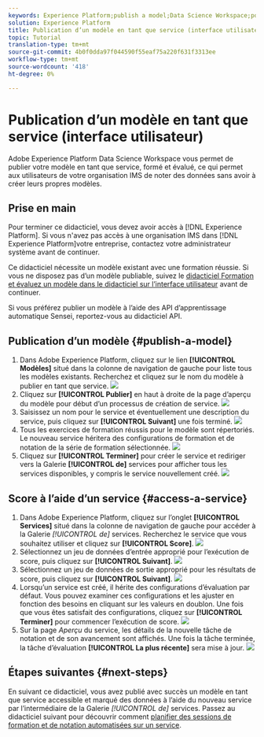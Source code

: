 ```yaml
---
keywords: Experience Platform;publish a model;Data Science Workspace;popular topics
solution: Experience Platform
title: Publication d’un modèle en tant que service (interface utilisateur)
topic: Tutorial
translation-type: tm+mt
source-git-commit: 4b0f0dda97f044590f55eaf75a220f631f3313ee
workflow-type: tm+mt
source-wordcount: '418'
ht-degree: 0%

---
```



# Publication d’un modèle en tant que service (interface utilisateur)

Adobe Experience Platform Data Science Workspace vous permet de publier votre modèle en tant que service, formé et évalué, ce qui permet aux utilisateurs de votre organisation IMS de noter des données sans avoir à créer leurs propres modèles.

## Prise en main

Pour terminer ce didacticiel, vous devez avoir accès à [!DNL Experience Platform]. Si vous n&#39;avez pas accès à une organisation IMS dans [!DNL Experience Platform]votre entreprise, contactez votre administrateur système avant de continuer.

Ce didacticiel nécessite un modèle existant avec une formation réussie. Si vous ne disposez pas d’un modèle publiable, suivez le [didacticiel Formation et évaluez un modèle dans le didacticiel sur l’interface utilisateur](./train-evaluate-model-ui.md) avant de continuer.

Si vous préférez publier un modèle à l’aide des API d’apprentissage automatique Sensei, reportez-vous au didacticiel [](./publish-model-service-api.md)API.

## Publication d’un modèle {#publish-a-model}

1. Dans Adobe Experience Platform, cliquez sur le lien **[!UICONTROL Modèles]** situé dans la colonne de navigation de gauche pour liste tous les modèles existants. Recherchez et cliquez sur le nom du modèle à publier en tant que service.
   ![](../images/models-recipes/publish-model/1_browse_model.png)
2. Cliquez sur **[!UICONTROL Publier]** en haut à droite de la page d’aperçu du modèle pour début d’un processus de création de service.
   ![](../images/models-recipes/publish-model/2_view_training_runs.png)
3. Saisissez un nom pour le service et éventuellement une description du service, puis cliquez sur **[!UICONTROL Suivant]** une fois terminé.
   ![](../images/models-recipes/publish-model/3_configure_service.png)
4. Tous les exercices de formation réussis pour le modèle sont répertoriés. Le nouveau service héritera des configurations de formation et de notation de la série de formation sélectionnée.
   ![](../images/models-recipes/publish-model/4_select_training_run.png)
5. Cliquez sur **[!UICONTROL Terminer]** pour créer le service et rediriger vers la Galerie **[!UICONTROL de]** services pour afficher tous les services disponibles, y compris le service nouvellement créé.
   ![](../images/models-recipes/publish-model/service_gallery.png)

## Score à l’aide d’un service {#access-a-service}

1. Dans Adobe Experience Platform, cliquez sur l’onglet **[!UICONTROL Services]** situé dans la colonne de navigation de gauche pour accéder à la Galerie *[!UICONTROL de]* services. Recherchez le service que vous souhaitez utiliser et cliquez sur **[!UICONTROL Score]**.
   ![](../images/models-recipes/publish-model/click_to_score.png)
2. Sélectionnez un jeu de données d’entrée approprié pour l’exécution de score, puis cliquez sur **[!UICONTROL Suivant]**.
   ![](../images/models-recipes/publish-model/6_scoring_input.png)
3. Sélectionnez un jeu de données de sortie approprié pour les résultats de score, puis cliquez sur **[!UICONTROL Suivant]**.
   ![](../images/models-recipes/publish-model/7_scoring_output.png)
4. Lorsqu’un service est créé, il hérite des configurations d’évaluation par défaut. Vous pouvez examiner ces configurations et les ajuster en fonction des besoins en cliquant sur les valeurs en doublon. Une fois que vous êtes satisfait des configurations, cliquez sur **[!UICONTROL Terminer]** pour commencer l’exécution de score.
   ![](../images/models-recipes/publish-model/8_scoring_configure.png)
5. Sur la page *Aperçu* du service, les détails de la nouvelle tâche de notation et de son avancement sont affichés. Une fois la tâche terminée, la tâche d’évaluation **[!UICONTROL La plus récente]** sera mise à jour.
   ![](../images/models-recipes/publish-model/score_pending.png)

## Étapes suivantes {#next-steps}

En suivant ce didacticiel, vous avez publié avec succès un modèle en tant que service accessible et marqué des données à l’aide du nouveau service par l’intermédiaire de la Galerie *[!UICONTROL de]* services. Passez au didacticiel suivant pour découvrir comment [planifier des sessions de formation et de notation automatisées sur un service](./schedule-models-ui.md).
